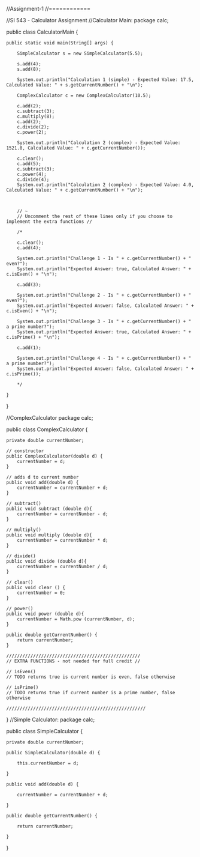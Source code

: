//Assignment-1
//============

//SI 543 - Calculator Assignment 
//Calculator Main:
package calc;

public class CalculatorMain {

	public static void main(String[] args) {

		SimpleCalculator s = new SimpleCalculator(5.5);
		
		s.add(4);
		s.add(8);
		
		System.out.println("Calculation 1 (simple) - Expected Value: 17.5, Calculated Value: " + s.getCurrentNumber() + "\n");
		
		ComplexCalculator c = new ComplexCalculator(10.5);
		
		c.add(2);
		c.subtract(3);
		c.multiply(8);
		c.add(2);
		c.divide(2);
		c.power(2);
		
		System.out.println("Calculation 2 (complex) - Expected Value: 1521.0, Calculated Value: " + c.getCurrentNumber());
		
		c.clear();
		c.add(5);
		c.subtract(3);
		c.power(4);
		c.divide(4);
		System.out.println("Calculation 2 (complex) - Expected Value: 4.0, Calculated Value: " + c.getCurrentNumber() + "\n");
		
		
		
		// ~
		// Uncomment the rest of these lines only if you choose to implement the extra functions //
		
		/* 
		
		c.clear();
		c.add(4);
		
		System.out.println("Challenge 1 - Is " + c.getCurrentNumber() + " even?");
		System.out.println("Expected Answer: true, Calculated Answer: " + c.isEven() + "\n");
		
		c.add(3);
		
		System.out.println("Challenge 2 - Is " + c.getCurrentNumber() + " even?");
		System.out.println("Expected Answer: false, Calculated Answer: " + c.isEven() + "\n");
		
		System.out.println("Challenge 3 - Is " + c.getCurrentNumber() + " a prime number?");
		System.out.println("Expected Answer: true, Calculated Answer: " + c.isPrime() + "\n");
		
		c.add(1);
		
		System.out.println("Challenge 4 - Is " + c.getCurrentNumber() + " a prime number?");
		System.out.println("Expected Answer: false, Calculated Answer: " + c.isPrime());

		*/

	}

}

//ComplexCalculator
package calc;

public class ComplexCalculator {

	private double currentNumber;
	
	// constructor
	public ComplexCalculator(double d) {
		currentNumber = d;
	}
	
	// adds d to current number
	public void add(double d) {
		currentNumber = currentNumber + d;
	}
	
	// subtract()
	public void subtract (double d){
		currentNumber = currentNumber - d;
	}
	
	// multiply()
	public void multiply (double d){
		currentNumber = currentNumber * d;
	}
		
	// divide()
	public void divide (double d){
		currentNumber = currentNumber / d;
	}
	
	// clear()
	public void clear () {
		currentNumber = 0;
	}
	
	// power()
	public void power (double d){
		currentNumber = Math.pow (currentNumber, d);
	}
	
	public double getCurrentNumber() {
		return currentNumber;
	}
	
	//////////////////////////////////////////////////
	// EXTRA FUNCTIONS - not needed for full credit //
	
	// isEven()
	// TODO returns true is current number is even, false otherwise
	
	// isPrime()
	// TODO returns true if current number is a prime number, false otherwise
	
	////////////////////////////////////////////////////
	
}
//Simple Calculator:
package calc;

public class SimpleCalculator {

	private double currentNumber;
	
	public SimpleCalculator(double d) {
		
		this.currentNumber = d;
		
	}
	
	public void add(double d) {
		
		currentNumber = currentNumber + d;
		
	}
	
	public double getCurrentNumber() {
		
		return currentNumber;
		
	}
	
}
